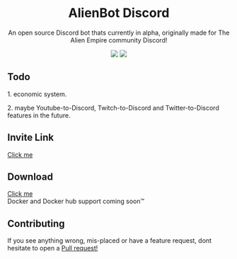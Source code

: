 <h1 align="center">AlienBot Discord</h1>     

<p align="center">An open source Discord bot thats currently in alpha, originally made for The Alien Empire community Discord!<p>     

<p align="center">
  <img src="https://github.com/UFO-Studios/AlienBot-Discord/actions/workflows/pmd.yml/badge.svg" />     
  <img src="https://github.com/UFO-Studios/AlienBot-Discord/actions/workflows/docker-image.yml/badge.svg" />     
</p>

<h2>Todo</h2>

<p>
1. economic system.
</p>
<p>
2. maybe Youtube-to-Discord, Twitch-to-Discord and Twitter-to-Discord features in the future.    
</p>

<h2>Invite Link</h2>    

<a href="https://thealiendoctor.com/AddAlienBot">Click me</a>    

<h2>Download</h2>    

<a href="https://github.com/UFO-Studios/AlienBot-Discord/archive/refs/heads/main.zip">Click me</a>    
Docker and Docker hub support coming soon™    

<h2>Contributing</h2>    

If you see anything wrong, mis-placed or have a feature request, dont hesitate to open a <a href="https://github.com/UFO-Studios/AlienBot-Discord/pulls">Pull request!</a>  
